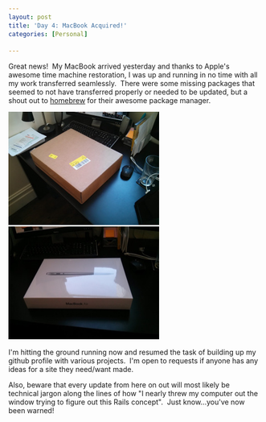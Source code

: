 ```yaml
---
layout: post
title: 'Day 4: MacBook Acquired!'
categories: [Personal]

---
```


Great news!  My MacBook arrived yesterday and thanks to Apple's awesome time machine restoration, I was up and running in no time with all my work transferred seamlessly.  There were some missing packages that seemed to not have transferred properly or needed to be updated, but a shout out to <a title="Homebrew" href="https://www.google.com/url?sa=t&amp;rct=j&amp;q=&amp;esrc=s&amp;source=web&amp;cd=1&amp;cad=rja&amp;ved=0CDYQFjAA&amp;url=http%3A%2F%2Fmxcl.github.com%2Fhomebrew%2F&amp;ei=s5gvUYv1LIGriAKDw4G4CA&amp;usg=AFQjCNF6OlsT382KquSbQwpnH6G5Rc0bqQ&amp;sig2=v2-VmpsWttwg2Bgf3mhelw&amp;bvm=bv.43148975,d.cGE" target="_blank">homebrew</a> for their awesome package manager.

<img class="alignnone size-medium wp-image-18" src="/images/posts/macbook-1.png?w=300" width="300" height="225" />
<img class="alignnone size-medium wp-image-19" src="/images/posts/macbook-2.png?w=300" width="300" height="224" />

I'm hitting the ground running now and resumed the task of building up my github profile with various projects.  I'm open to requests if anyone has any ideas for a site they need/want made.

Also, beware that every update from here on out will most likely be technical jargon along the lines of how "I nearly threw my computer out the window trying to figure out this Rails concept".  Just know...you've now been warned!
